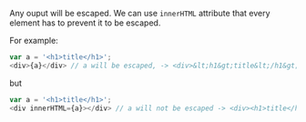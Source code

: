 Any ouput will be escaped. We can use `innerHTML` attribute that every element has to prevent it to be escaped.

For example:

```js
var a = '<h1>title</h1>';
<div>{a}</div> // a will be escaped, -> <div>&lt;h1&gt;title&lt;/h1&gt;</div>
```

but

```js
var a = '<h1>title</h1>';
<div innerHTML={a}></div> // a will not be escaped -> <div><h1>title</h1></div> 
```
